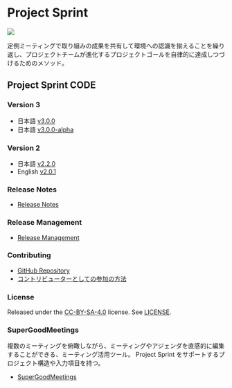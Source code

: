 # Project Sprint

![](images/pjs\_og.png)

定例ミーティングで取り組みの成果を共有して環境への認識を揃えることを繰り返し、プロジェクトチームが進化するプロジェクトゴールを自律的に達成しつづけるためのメソッド。

## Project Sprint CODE

### Version 3

* 日本語 [v3.0.0](ja-v3.0.0-alpha/README.md)
* 日本語 [v3.0.0-alpha](/ja-v3.0.0/README.md)

### Version 2

* 日本語 [v2.2.0](ja-v2.2.0/README.md)
* English [v2.0.1](en-v2.0.1/README.md)

### Release Notes

* [Release Notes](releasenotes.md)

### Release Management

* [Release Management](releasemanagement.md)

### Contributing

* [GitHub Repository](https://github.com/copilot-jp/project-sprint)
* [コントリビューターとしての参加の方法](contributing.md)

### License

Released under the [CC-BY-SA-4.0](http://creativecommons.org/licenses/by-sa/4.0/) license. See [LICENSE](LICENCE/).

### SuperGoodMeetings

複数のミーティングを俯瞰しながら、ミーティングやアジェンダを直感的に編集することができる、ミーティング活用ツール。 Project Sprint をサポートするプロジェクト構造や入力項目を持つ。

* [SuperGoodMeetings](https://supergoodmeetings.com)
